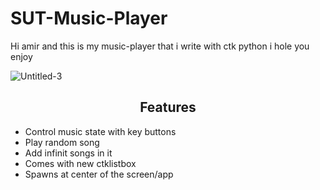 # SUT-Music-Player
Hi amir and this is my music-player that i write with ctk python i hole you enjoy

![Untitled-3](https://github.com/Rexlep/SUT-Music-Player/assets/141561659/cc9b4f95-095f-408a-9e4e-f417f90d2bb9)

<h2 align="center"> Features </h2>

- Control music state with key buttons
- Play random song
- Add infinit songs in it
- Comes with new ctklistbox
- Spawns at center of the screen/app
